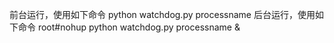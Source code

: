 ﻿前台运行，使用如下命令
python watchdog.py  processname 
后台运行，使用如下命令
root#nohup python watchdog.py  processname &